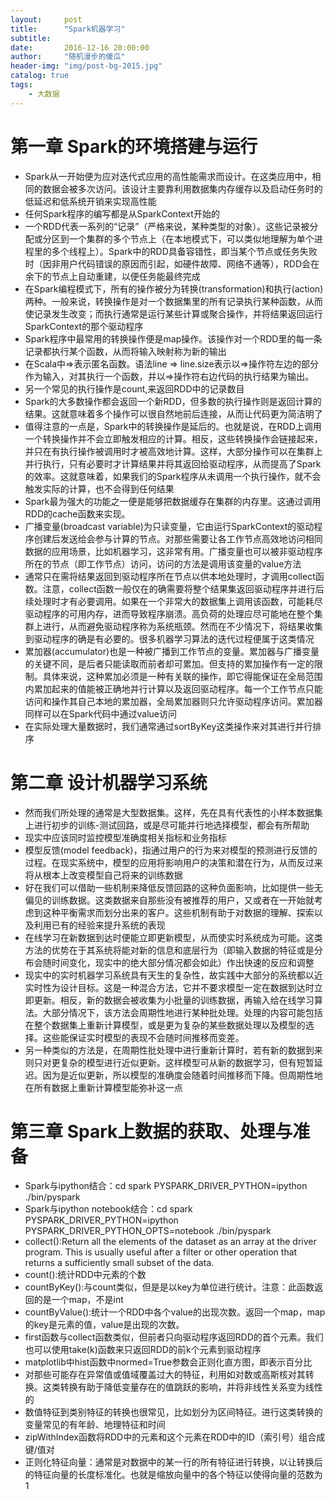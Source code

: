 ```yaml
---
layout:     post
title:      "Spark机器学习"
subtitle:
date:       2016-12-16 20:00:00
author:     "随机漫步的傻瓜"
header-img: "img/post-bg-2015.jpg"
catalog: true
tags:
    - 大数据
---
```


# 第一章 Spark的环境搭建与运行
- Spark从一开始便为应对迭代式应用的高性能需求而设计。在这类应用中，相同的数据会被多次访问。该设计主要靠利用数据集内存缓存以及启动任务时的低延迟和低系统开销来实现高性能
- 任何Spark程序的编写都是从SparkContext开始的
- 一个RDD代表一系列的“记录”（严格来说，某种类型的对象）。这些记录被分配或分区到一个集群的多个节点上（在本地模式下，可以类似地理解为单个进程里的多个线程上）。Spark中的RDD具备容错性，即当某个节点或任务失败时（因非用户代码错误的原因而引起，如硬件故障、网络不通等），RDD会在余下的节点上自动重建，以便任务能最终完成
- 在Spark编程模式下，所有的操作被分为转换(transformation)和执行(action)两种。一般来说，转换操作是对一个数据集里的所有记录执行某种函数，从而使记录发生改变；而执行通常是运行某些计算或聚合操作，并将结果返回运行SparkContext的那个驱动程序
- Spark程序中最常用的转换操作便是map操作。该操作对一个RDD里的每一条记录都执行某个函数，从而将输入映射称为新的输出
- 在Scala中=>表示匿名函数。语法line => line.size表示以=>操作符左边的部分作为输入，对其执行一个函数，并以=>操作符右边代码的执行结果为输出。
- 另一个常见的执行操作是count,来返回RDD中的记录数目
- Spark的大多数操作都会返回一个新RDD，但多数的执行操作则是返回计算的结果。这就意味着多个操作可以很自然地前后连接，从而让代码更为简洁明了
- 值得注意的一点是，Spark中的转换操作是延后的。也就是说，在RDD上调用一个转换操作并不会立即触发相应的计算。相反，这些转换操作会链接起来，并只在有执行操作被调用时才被高效地计算。这样，大部分操作可以在集群上并行执行，只有必要时才计算结果并将其返回给驱动程序，从而提高了Spark的效率。这就意味着，如果我们的Spark程序从未调用一个执行操作，就不会触发实际的计算，也不会得到任何结果
- Spark最为强大的功能之一便是能够把数据缓存在集群的内存里。这通过调用RDD的cache函数来实现。
- 广播变量(broadcast variable)为只读变量，它由运行SparkContext的驱动程序创建后发送给会参与计算的节点。对那些需要让各工作节点高效地访问相同数据的应用场景，比如机器学习，这非常有用。广播变量也可以被非驱动程序所在的节点（即工作节点）访问，访问的方法是调用该变量的value方法
- 通常只在需将结果返回到驱动程序所在节点以供本地处理时，才调用collect函数。注意，collect函数一般仅在的确需要将整个结果集返回驱动程序并进行后续处理时才有必要调用。如果在一个非常大的数据集上调用该函数，可能耗尽驱动程序的可用内存，进而导致程序崩溃。高负荷的处理应尽可能地在整个集群上进行，从而避免驱动程序称为系统瓶颈。然而在不少情况下，将结果收集到驱动程序的确是有必要的。很多机器学习算法的迭代过程便属于这类情况
- 累加器(accumulator)也是一种被广播到工作节点的变量。累加器与广播变量的关键不同，是后者只能读取而前者却可累加。但支持的累加操作有一定的限制。具体来说，这种累加必须是一种有关联的操作，即它得能保证在全局范围内累加起来的值能被正确地并行计算以及返回驱动程序。每一个工作节点只能访问和操作其自己本地的累加器，全局累加器则只允许驱动程序访问。累加器同样可以在Spark代码中通过value访问
- 在实际处理大量数据时，我们通常通过sortByKey这类操作来对其进行并行排序

# 第二章 设计机器学习系统
- 然而我们所处理的通常是大型数据集。这样，先在具有代表性的小样本数据集上进行初步的训练-测试回路，或是尽可能并行地选择模型，都会有所帮助
- 现实中应该同时监控模型准确度相关指标和业务指标
- 模型反馈(model feedback)，指通过用户的行为来对模型的预测进行反馈的过程。在现实系统中，模型的应用将影响用户的决策和潜在行为，从而反过来将从根本上改变模型自己将来的训练数据
- 好在我们可以借助一些机制来降低反馈回路的这种负面影响，比如提供一些无偏见的训练数据。这类数据来自那些没有被推荐的用户，又或者在一开始就考虑到这种平衡需求而划分出来的客户。这些机制有助于对数据的理解、探索以及利用已有的经验来提升系统的表现
- 在线学习在新数据到达时便能立即更新模型，从而使实时系统成为可能。这类方法的优势在于其系统将能对新的信息和底层行为（即输入数据的特征或是分布会随时间变化，现实中的绝大部分情况都会如此）作出快速的反应和调整
- 现实中的实时机器学习系统具有天生的复杂性，故实践中大部分的系统都以近实时性为设计目标。这是一种混合方法，它并不要求模型一定在数据到达时立即更新。相反，新的数据会被收集为小批量的训练数据，再输入给在线学习算法。大部分情况下，该方法会周期性地进行某种批处理。处理的内容可能包括在整个数据集上重新计算模型，或是更为复杂的某些数据处理以及模型的选择。这些能保证实时模型的表现不会随时间推移而变差。
-  另一种类似的方法是，在周期性批处理中进行重新计算时，若有新的数据到来则只对更复杂的模型进行近似更新。这样模型可从新的数据学习，但有短暂延迟。因为是近似更新，所以模型的准确度会随着时间推移而下降。但周期性地在所有数据上重新计算模型能弥补这一点

# 第三章 Spark上数据的获取、处理与准备
- Spark与ipython结合：cd spark  PYSPARK_DRIVER_PYTHON=ipython ./bin/pyspark
- Spark与ipython notebook结合：cd spark PYSPARK_DRIVER_PYTHON=ipython  PYSPARK_DRIVER_PYTHON_OPTS=notebook ./bin/pyspark
- collect():Return all the elements of the dataset as an array at the driver program. This is usually useful after a filter or other operation that returns a sufficiently small subset of the data.
- count():统计RDD中元素的个数
- countByKey():与count类似，但是是以key为单位进行统计。注意：此函数返回的是一个map，不是int
- countByValue():统计一个RDD中各个value的出现次数。返回一个map，map的key是元素的值，value是出现的次数。
- first函数与collect函数类似，但前者只向驱动程序返回RDD的首个元素。我们也可以使用take(k)函数来只返回RDD的前k个元素到驱动程序
- matplotlib中hist函数中normed=True参数会正则化直方图，即表示百分比
- 对那些可能存在异常值或值域覆盖过大的特征，利用如对数或高斯核对其转换。这类转换有助于降低变量存在的值跳跃的影响，并将非线性关系变为线性的
- 数值特征到类别特征的转换也很常见，比如划分为区间特征。进行这类转换的变量常见的有年龄、地理特征和时间
- zipWithIndex函数将RDD中的元素和这个元素在RDD中的ID（索引号）组合成键/值对
- 正则化特征向量：通常是对数据中的某一行的所有特征进行转换，以让转换后的特征向量的长度标准化。也就是缩放向量中的各个特征以使得向量的范数为1
